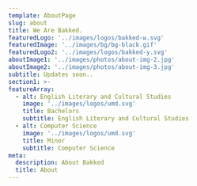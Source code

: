 ```yaml
---
template: AboutPage
slug: about
title: We Are Bakked.
featuredLogo: '../images/logos/bakked-w.svg'
featuredImage: '../images/bg/bg-black.gif'
featuredLogo2: '../images/logos/bakked-y.svg'
aboutImage1: '../images/photos/about-img-2.jpg'
aboutImage2: '../images/photos/about-img-3.jpg'
subtitle: Updates soon..
section1: >-
featureArray:
  - alt: English Literary and Cultural Studies
    image: '../images/logos/umd.svg'
    title: Bachelors
    subtitle: English Literary and Cultural Studies
  - alt: Computer Science
    image: '../images/logos/umd.svg'
    title: Minor
    subtitle: Computer Science
meta:
  description: About Bakked
  title: About
---
```


